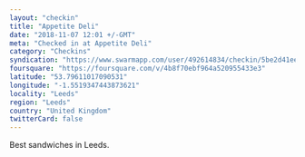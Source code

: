 ```yaml
---
layout: "checkin"
title: "Appetite Deli"
date: "2018-11-07 12:01 +/-GMT"
meta: "Checked in at Appetite Deli"
category: "Checkins"
syndication: "https://www.swarmapp.com/user/492614834/checkin/5be2d41ee55d8b002cfa7157"
foursquare: "https://foursquare.com/v/4b8f70ebf964a520955433e3"
latitude: "53.79611017090531"
longitude: "-1.5519347443873621"
locality: "Leeds"
region: "Leeds"
country: "United Kingdom"
twitterCard: false
---
```

Best sandwiches in Leeds.
